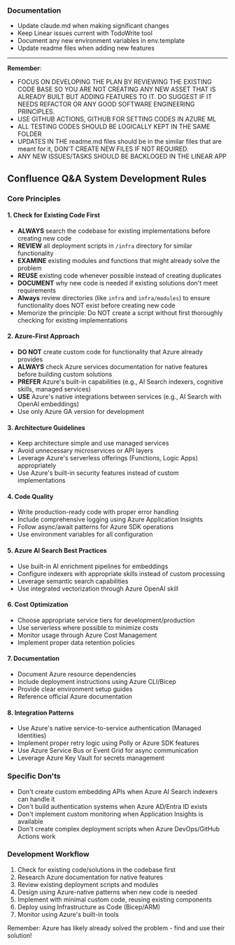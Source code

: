 ### Documentation
- Update claude.md when making significant changes
- Keep Linear issues current with TodoWrite tool
- Document any new environment variables in env.template
- Update readme files when adding new features

---

**Remember**: 

- FOCUS ON DEVELOPING THE PLAN BY REVIEWING THE EXISTING CODE BASE SO YOU ARE NOT CREATING ANY NEW ASSET THAT IS ALREADY BUILT BUT ADDING FEATURES TO IT. DO SUGGEST IF IT NEEDS REFACTOR OR ANY GOOD
SOFTWARE ENGINEERING PRINCIPLES.
- USE GITHUB ACTIONS, GITHUB FOR SETTING CODES IN AZURE ML 
- ALL TESTING CODES SHOULD BE LOGICALLY KEPT IN THE SAME FOLDER
- UPDATES IN THE readme.md files should be in the similar files that are meant for it, DON'T 
CREATE NEW FILES IF NOT REQUIRED. 
- ANY NEW ISSUES/TASKS SHOULD BE BACKLOGED IN THE LINEAR APP

## Confluence Q&A System Development Rules

### Core Principles

#### 1. Check for Existing Code First
- **ALWAYS** search the codebase for existing implementations before creating new code
- **REVIEW** all deployment scripts in `/infra` directory for similar functionality
- **EXAMINE** existing modules and functions that might already solve the problem
- **REUSE** existing code whenever possible instead of creating duplicates
- **DOCUMENT** why new code is needed if existing solutions don't meet requirements
- **Always** review directories (like `infra` and `infra/modules`) to ensure functionality does NOT exist before creating new code
- Memorize the principle: Do NOT create a script without first thoroughly checking for existing implementations

#### 2. Azure-First Approach
- **DO NOT** create custom code for functionality that Azure already provides
- **ALWAYS** check Azure services documentation for native features before building custom solutions
- **PREFER** Azure's built-in capabilities (e.g., AI Search indexers, cognitive skills, managed services)
- **USE** Azure's native integrations between services (e.g., AI Search with OpenAI embeddings)
- Use only Azure GA version for development

#### 3. Architecture Guidelines
- Keep architecture simple and use managed services
- Avoid unnecessary microservices or API layers
- Leverage Azure's serverless offerings (Functions, Logic Apps) appropriately
- Use Azure's built-in security features instead of custom implementations

#### 4. Code Quality
- Write production-ready code with proper error handling
- Include comprehensive logging using Azure Application Insights
- Follow async/await patterns for Azure SDK operations
- Use environment variables for all configuration

#### 5. Azure AI Search Best Practices
- Use built-in AI enrichment pipelines for embeddings
- Configure indexers with appropriate skills instead of custom processing
- Leverage semantic search capabilities
- Use integrated vectorization through Azure OpenAI skill

#### 6. Cost Optimization
- Choose appropriate service tiers for development/production
- Use serverless where possible to minimize costs
- Monitor usage through Azure Cost Management
- Implement proper data retention policies

#### 7. Documentation
- Document Azure resource dependencies
- Include deployment instructions using Azure CLI/Bicep
- Provide clear environment setup guides
- Reference official Azure documentation

#### 8. Integration Patterns
- Use Azure's native service-to-service authentication (Managed Identities)
- Implement proper retry logic using Polly or Azure SDK features
- Use Azure Service Bus or Event Grid for async communication
- Leverage Azure Key Vault for secrets management

### Specific Don'ts
- Don't create custom embedding APIs when Azure AI Search indexers can handle it
- Don't build authentication systems when Azure AD/Entra ID exists
- Don't implement custom monitoring when Application Insights is available
- Don't create complex deployment scripts when Azure DevOps/GitHub Actions work

### Development Workflow
1. Check for existing code/solutions in the codebase first
2. Research Azure documentation for native features
3. Review existing deployment scripts and modules
4. Design using Azure-native patterns when new code is needed
5. Implement with minimal custom code, reusing existing components
6. Deploy using Infrastructure as Code (Bicep/ARM)
7. Monitor using Azure's built-in tools

Remember: Azure has likely already solved the problem - find and use their solution!